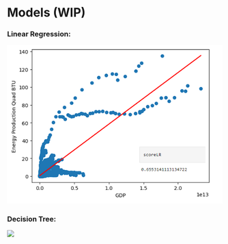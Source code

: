 # Models (WIP)

### Linear Regression:

![](https://github.com/zdiam/Energy-Production-GDP-Machine-Learning-Model/blob/main/Reference%20Images/Linear%20Regression.png)

### Decision Tree:

![](https://github.com/zdiam/Energy-Production-GDP-Machine-Learning-Model/tree/main/Reference%20Images)
